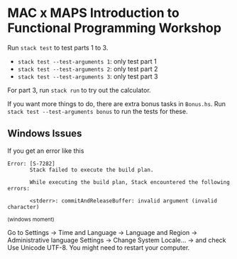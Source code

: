 # MAC x MAPS Introduction to Functional Programming Workshop

Run `stack test` to test parts 1 to 3.

- `stack test --test-arguments 1`: only test part 1
- `stack test --test-arguments 2`: only test part 2
- `stack test --test-arguments 3`: only test part 3

For part 3, run `stack run` to try out the calculator.

If you want more things to do, there are extra bonus tasks in `Bonus.hs`.
Run `stack test --test-arguments bonus` to run the tests for these.

## Windows Issues

If you get an error like this

```none
Error: [S-7282]
       Stack failed to execute the build plan.

       While executing the build plan, Stack encountered the following errors:

       <stderr>: commitAndReleaseBuffer: invalid argument (invalid character)
```

<sup>(windows moment)</sup>

Go to Settings → Time and Language → Language and Region → Administrative
language Settings → Change System Locale… → and check Use Unicode UTF-8. You
might need to restart your computer.
